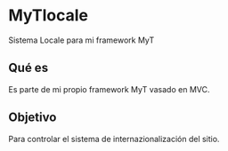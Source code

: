 MyTlocale
=========

Sistema Locale para mi framework MyT

## Qué es

Es parte de mi propio framework MyT vasado en MVC.

## Objetivo

Para controlar el sistema de internazionalización del sitio.

